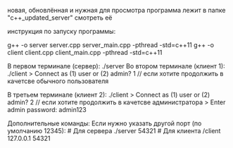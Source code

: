 новая, обновлённая и нужная для просмотра программа лежит в папке "c++_updated_server"
смотреть её

инструкция по запуску программы:

g++ -o server server.cpp server_main.cpp -pthread -std=c++11
g++ -o client client.cpp client_main.cpp -pthread -std=c++11

В первом терминале (сервер): ./server
Во втором терминале (клиент 1): ./client
                                > Connect as (1) user or (2) admin? 1 // если хотите продолжить в качетсве обычного пользователя

В третьем терминале (клиент 2): ./client
                                > Connect as (1) user or (2) admin? 2 // если хотите продолжить в качетсве администратора 
                                > Enter admin password: admin123

Дополнительные команды: 
Если нужно указать другой порт (по умолчанию 12345):
                                                    # Для сервера ./server 54321
                                                    # Для клиента /client 127.0.0.1 54321
                                                                            
                                                                                        






                                






